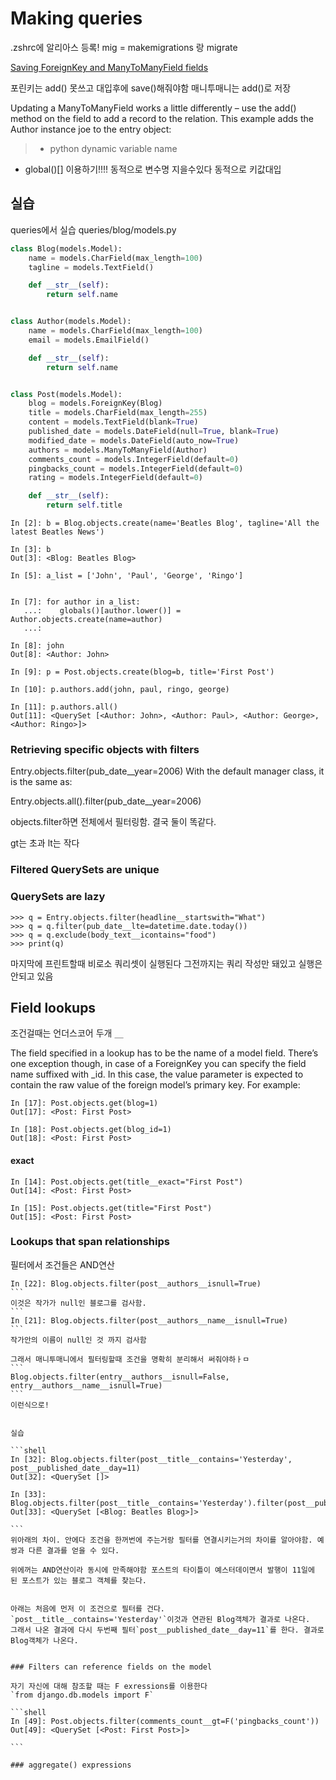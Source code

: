# Making queries

.zshrc에 알리아스 등록!
mig = makemigrations 랑 migrate

[Saving ForeignKey and ManyToManyField fields](https://docs.djangoproject.com/en/1.10/topics/db/queries/#saving-foreignkey-and-manytomanyfield-fields)

포린키는 add() 못쓰고 대입후에 save()해줘야함
매니투매니는 add()로 저장 

Updating a ManyToManyField works a little differently – use the add() method on the field to add a record to the relation. This example adds the Author instance joe to the entry object:


>* python dynamic variable name
* global()[] 이용하기!!!! 동적으로 변수명 지을수있다
동적으로 키값대입

## 실습
queries에서 실습
queries/blog/models.py

```python
class Blog(models.Model):
    name = models.CharField(max_length=100)
    tagline = models.TextField()

    def __str__(self):
        return self.name


class Author(models.Model):
    name = models.CharField(max_length=100)
    email = models.EmailField()

    def __str__(self):
        return self.name


class Post(models.Model):
    blog = models.ForeignKey(Blog)
    title = models.CharField(max_length=255)
    content = models.TextField(blank=True)
    published_date = models.DateField(null=True, blank=True)
    modified_date = models.DateField(auto_now=True)
    authors = models.ManyToManyField(Author)
    comments_count = models.IntegerField(default=0)
    pingbacks_count = models.IntegerField(default=0)
    rating = models.IntegerField(default=0)

    def __str__(self):
        return self.title
```

```shell
In [2]: b = Blog.objects.create(name='Beatles Blog', tagline='All the latest Beatles News')

In [3]: b
Out[3]: <Blog: Beatles Blog>

In [5]: a_list = ['John', 'Paul', 'George', 'Ringo']


In [7]: for author in a_list:
   ...:    globals()[author.lower()] =  Author.objects.create(name=author)
   ...:    

In [8]: john
Out[8]: <Author: John>

In [9]: p = Post.objects.create(blog=b, title='First Post')

In [10]: p.authors.add(john, paul, ringo, george)

In [11]: p.authors.all()
Out[11]: <QuerySet [<Author: John>, <Author: Paul>, <Author: George>, <Author: Ringo>]>

```

### Retrieving specific objects with filters

Entry.objects.filter(pub_date__year=2006)
With the default manager class, it is the same as:

Entry.objects.all().filter(pub_date__year=2006)

objects.filter하면 전체에서 필터링함. 결국 둘이 똑같다.


gt는 초과 lt는 작다

### Filtered QuerySets are unique

### QuerySets are lazy
```
>>> q = Entry.objects.filter(headline__startswith="What")
>>> q = q.filter(pub_date__lte=datetime.date.today())
>>> q = q.exclude(body_text__icontains="food")
>>> print(q)
```
마지막에 프린트할때 비로소 쿼리셋이 실행된다 
그전까지는 쿼리 작성만 돼있고 실행은 안되고 있음

## Field lookups
조건걸때는 언더스코어 두개 `__`


The field specified in a lookup has to be the name of a model field. There’s one exception though, in case of a ForeignKey you can specify the field name suffixed with _id. In this case, the value parameter is expected to contain the raw value of the foreign model’s primary key. For example:

```shell
In [17]: Post.objects.get(blog=1)
Out[17]: <Post: First Post>

In [18]: Post.objects.get(blog_id=1)
Out[18]: <Post: First Post>
```

#### exact

```shell
In [14]: Post.objects.get(title__exact="First Post")
Out[14]: <Post: First Post>

In [15]: Post.objects.get(title="First Post")
Out[15]: <Post: First Post>

```

### Lookups that span relationships

필터에서 조건들은 AND연산
````
In [22]: Blog.objects.filter(post__authors__isnull=True)
```
이것은 작가가 null인 블로그를 검사함.
```
In [21]: Blog.objects.filter(post__authors__name__isnull=True)
```
작가안의 이름이 null인 것 까지 검사함

그래서 매니투매니에서 필터링할때 조건을 명확히 분리해서 써줘야하ㅏㅁ
```
Blog.objects.filter(entry__authors__isnull=False, entry__authors__name__isnull=True)
```
이런식으로!


실습

```shell
In [32]: Blog.objects.filter(post__title__contains='Yesterday', post__published_date__day=11)
Out[32]: <QuerySet []>

In [33]: Blog.objects.filter(post__title__contains='Yesterday').filter(post__published_date__day=11)
Out[33]: <QuerySet [<Blog: Beatles Blog>]>

```
위아래의 차이. 안에다 조건을 한꺼번에 주는거랑 필터를 연결시키는거의 차이를 알아야함. 예쌍과 다른 결과를 얻을 수 있다. 

위에꺼는 AND연산이라 동시에 만족해야함 포스트의 타이틀이 예스터데이면서 발행이 11일에 된 포스트가 있는 블로그 객체를 찾는다.


아래는 처음에 먼저 이 조건으로 필터를 건다.
`post__title__contains='Yesterday'`이것과 연관된 Blog객체가 결과로 나온다.
그래서 나온 결과에 다시 두번째 필터`post__published_date__day=11`를 한다. 결과로 Blog객체가 나온다.


### Filters can reference fields on the model

자기 자신에 대해 참조할 때는 F exressions를 이용한다
`from django.db.models import F`

```shell
In [49]: Post.objects.filter(comments_count__gt=F('pingbacks_count'))
Out[49]: <QuerySet [<Post: First Post>]>

```

### aggregate() expressions
